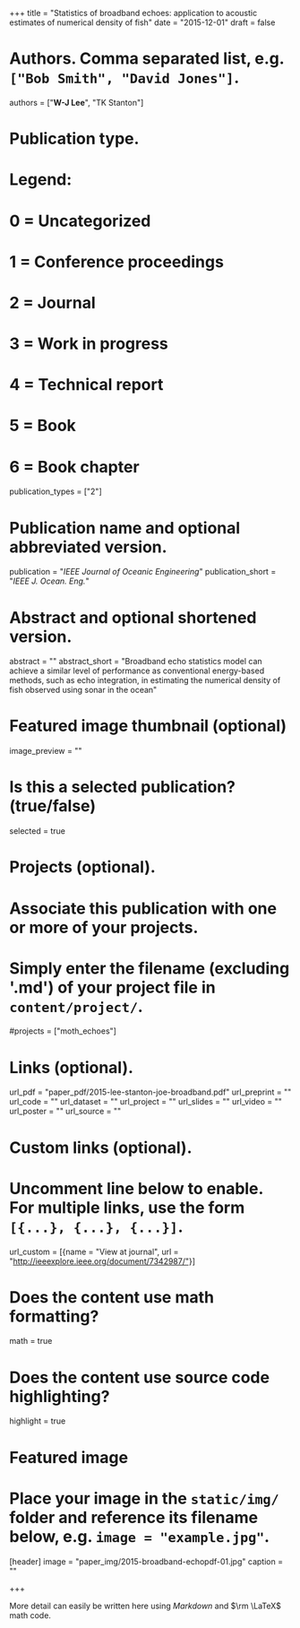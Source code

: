 +++
title = "Statistics of broadband echoes: application to acoustic estimates of numerical density of fish"
date = "2015-12-01"
draft = false

# Authors. Comma separated list, e.g. `["Bob Smith", "David Jones"]`.
authors = ["**W-J Lee**", "TK Stanton"]

# Publication type.
# Legend:
# 0 = Uncategorized
# 1 = Conference proceedings
# 2 = Journal
# 3 = Work in progress
# 4 = Technical report
# 5 = Book
# 6 = Book chapter
publication_types = ["2"]

# Publication name and optional abbreviated version.
publication = "*IEEE Journal of Oceanic Engineering*"
publication_short = "*IEEE J. Ocean. Eng.*"

# Abstract and optional shortened version.
abstract = ""
abstract_short = "Broadband echo statistics model can achieve a similar level of  performance as conventional energy-based methods, such as echo integration, in estimating the numerical density of fish observed using sonar in the ocean"

# Featured image thumbnail (optional)
image_preview = ""

# Is this a selected publication? (true/false)
selected = true

# Projects (optional).
#   Associate this publication with one or more of your projects.
#   Simply enter the filename (excluding '.md') of your project file in `content/project/`.
#projects = ["moth_echoes"]

# Links (optional).
url_pdf = "paper_pdf/2015-lee-stanton-joe-broadband.pdf"
url_preprint = ""
url_code = ""
url_dataset = ""
url_project = ""
url_slides = ""
url_video = ""
url_poster = ""
url_source = ""

# Custom links (optional).
#   Uncomment line below to enable. For multiple links, use the form `[{...}, {...}, {...}]`.
url_custom = [{name = "View at journal", url = "http://ieeexplore.ieee.org/document/7342987/"}]

# Does the content use math formatting?
math = true

# Does the content use source code highlighting?
highlight = true

# Featured image
# Place your image in the `static/img/` folder and reference its filename below, e.g. `image = "example.jpg"`.
[header]
image = "paper_img/2015-broadband-echopdf-01.jpg"
caption = ""

+++

More detail can easily be written here using *Markdown* and $\rm \LaTeX$ math code.
